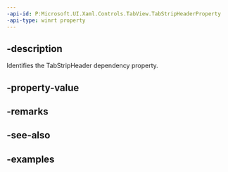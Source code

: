 ```yaml
---
-api-id: P:Microsoft.UI.Xaml.Controls.TabView.TabStripHeaderProperty
-api-type: winrt property
---
```


## -description

Identifies the TabStripHeader dependency property.

## -property-value

## -remarks

## -see-also

## -examples

